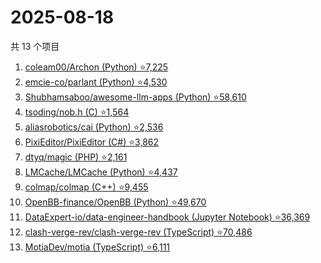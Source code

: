 # 2025-08-18

共 13 个项目

<!-- BEGIN GITHUB -->
<!-- 最后更新时间 2025-08-18 13:14:55 +0800 -->
1. [coleam00/Archon (Python) ⭐7,225](https://github.com/coleam00/Archon)
1. [emcie-co/parlant (Python) ⭐4,530](https://github.com/emcie-co/parlant)
1. [Shubhamsaboo/awesome-llm-apps (Python) ⭐58,610](https://github.com/Shubhamsaboo/awesome-llm-apps)
1. [tsoding/nob.h (C) ⭐1,564](https://github.com/tsoding/nob.h)
1. [aliasrobotics/cai (Python) ⭐2,536](https://github.com/aliasrobotics/cai)
1. [PixiEditor/PixiEditor (C#) ⭐3,862](https://github.com/PixiEditor/PixiEditor)
1. [dtyq/magic (PHP) ⭐2,161](https://github.com/dtyq/magic)
1. [LMCache/LMCache (Python) ⭐4,437](https://github.com/LMCache/LMCache)
1. [colmap/colmap (C++) ⭐9,455](https://github.com/colmap/colmap)
1. [OpenBB-finance/OpenBB (Python) ⭐49,670](https://github.com/OpenBB-finance/OpenBB)
1. [DataExpert-io/data-engineer-handbook (Jupyter Notebook) ⭐36,369](https://github.com/DataExpert-io/data-engineer-handbook)
1. [clash-verge-rev/clash-verge-rev (TypeScript) ⭐70,486](https://github.com/clash-verge-rev/clash-verge-rev)
1. [MotiaDev/motia (TypeScript) ⭐6,111](https://github.com/MotiaDev/motia)
<!-- END GITHUB -->